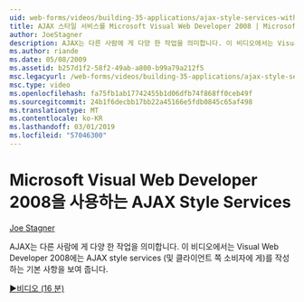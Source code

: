```yaml
---
uid: web-forms/videos/building-35-applications/ajax-style-services-with-microsoft-visual-web-developer-2008
title: AJAX 스타일 서비스를 Microsoft Visual Web Developer 2008 | Microsoft Docs
author: JoeStagner
description: AJAX는 다른 사람에 게 다양 한 작업을 의미합니다. 이 비디오에서는 Visual 웹 개발에는 AJAX style services (및 클라이언트 쪽 소비자에 게)를 작성 하는 기본 사항을 보여 줍니다...
ms.author: riande
ms.date: 05/08/2009
ms.assetid: b257d1f2-58f2-49ab-a800-b99a79a212f5
msc.legacyurl: /web-forms/videos/building-35-applications/ajax-style-services-with-microsoft-visual-web-developer-2008
msc.type: video
ms.openlocfilehash: fa75fb1ab17742455b1d06dfb74f868ff0ceb49f
ms.sourcegitcommit: 24b1f6decbb17bb22a45166e5fdb0845c65af498
ms.translationtype: MT
ms.contentlocale: ko-KR
ms.lasthandoff: 03/01/2019
ms.locfileid: "57046300"
---
```

<a name="ajax-style-services-with-microsoft-visual-web-developer-2008"></a>Microsoft Visual Web Developer 2008을 사용하는 AJAX Style Services
====================
[Joe Stagner](https://github.com/JoeStagner)

AJAX는 다른 사람에 게 다양 한 작업을 의미합니다. 이 비디오에서는 Visual Web Developer 2008에는 AJAX style services (및 클라이언트 쪽 소비자에 게)를 작성 하는 기본 사항을 보여 줍니다.

[&#9654;비디오 (16 분)](https://channel9.msdn.com/Blogs/ASP-NET-Site-Videos/ajax-style-services-with-microsoft-visual-web-developer-2008)
